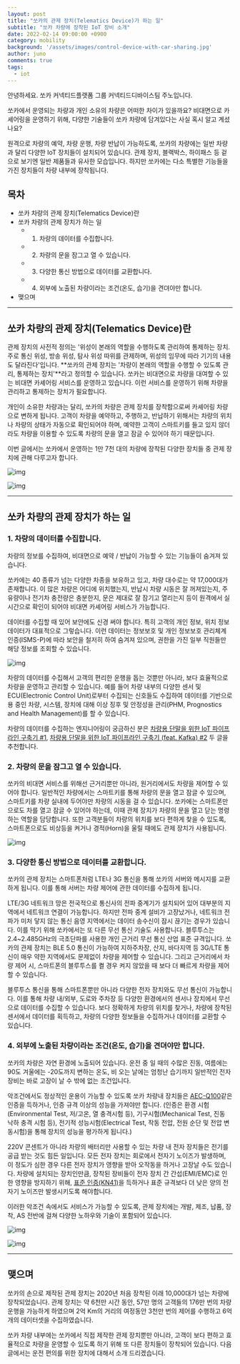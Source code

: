 ```yaml
---
layout: post
title: "쏘카의 관제 장치(Telematics Device)가 하는 일"
subtitle: "쏘카 차량에 장착된 IoT 장비 소개"
date: 2022-02-14 09:00:00 +0900
category: mobility
background: '/assets/images/control-device-with-car-sharing.jpg'
author: juno
comments: true
tags:
  - iot
---
```



안녕하세요. 쏘카 커넥티드플랫폼 그룹 커넥티드디바이스팀 주노입니다.  

쏘카에서 운영되는 차량과 개인 소유의 차량은 어떠한 차이가 있을까요? 비대면으로 카셰어링을 운영하기 위해, 다양한 기술들이 쏘카 차량에 담겨있다는 사실 혹시 알고 계셨나요?

원격으로 차량의 예약, 차량 운행, 차량 반납이 가능하도록, 쏘카의 차량에는 일반 차량과 달리 다양한 IoT 장치들이 설치되어 있습니다. 관제 장치, 블랙박스, 하이패스 등 겉으로 보기엔 일반 제품들과 유사한 모습입니다. 하지만 쏘카에는 다소 특별한 기능들을 가진 장치들이 차량 내부에 장착됩니다.


## 목차
- 쏘카 차량의 관제 장치(Telematics Device)란
- 쏘카 차량의 관제 장치가 하는 일
  - 1. 차량의 데이터를 수집합니다.
  - 2. 차량의 문을 잠그고 열 수 있습니다.
  - 3. 다양한 통신 방법으로 데이터를 교환합니다.
  - 4. 외부에 노출된 차량이라는 조건(온도, 습기)을 견뎌야만 합니다.
- 맺으며

---

## 쏘카 차량의 관제 장치(Telematics Device)란

관제 장치의 사전적 정의는 '위성이 본래의 역할을 수행하도록 관리하여 통제하는 장치. 주로 통신 위성, 방송 위성, 탐사 위성 따위를 관제하며, 위성의 임무에 따라 기기의 내용도 달라진다'입니다. **쏘카의 관제 장치는 '차량이 본래의 역할을 수행할 수 있도록 관리, 통제하는 장치'**라고 정의할 수 있습니다. 쏘카는 비대면으로 차량을 대여할 수 있는 비대면 카셰어링 서비스를 운영하고 있습니다. 이런 서비스를 운영하기 위해 차량을 관리하고 통제하는 장치가 필요합니다.

개인이 소유한 차량과는 달리, 쏘카의 차량은 관제 장치를 장착함으로써 카셰어링 차량으로 변하게 됩니다. 고객이 차량을 예약하고, 주행하고, 반납하기 위해서는 차량의 위치나 차량의 상태가 자동으로 확인되어야 하며, 예약한 고객이 스마트키를 들고 있지 않더라도 차량을 이용할 수 있도록 차량의 문을 열고 잠글 수 있어야 하기 때문입니다. 

이번 글에서는 쏘카에서 운영하는 1만 7천 대의 차량에 장착된 다양한 장치들 중 관제 장치에 관해 다루고자 합니다.

![img](/img/control-device-with-car-sharing/sts-1-app.png)

![img](/img/control-device-with-car-sharing/sts-0-schematic.jpg)

---

## 쏘카 차량의 관제 장치가 하는 일

### 1. 차량의 데이터를 수집합니다.

차량의 정보를 수집하여, 비대면으로 예약 / 반납이 가능할 수 있는 기능들이 숨겨져 있습니다. 

쏘카에는 40 종류가 넘는 다양한 차종을 보유하고 있고, 차량 대수로는 약 17,000대가 존재합니다. 이 많은 차량은 어디에 위치했는지, 반납시 차량 시동은 잘 꺼져있는지, 주유량이나 전기차 충전량은 충분한지, 문은 제대로 잘 잠기고 열리는지 등이 원격에서 실시간으로 확인이 되어야 비대면 카셰어링 서비스가 가능합니다.

데이터를 수집할 때 있어 보안에도 신경 써야 합니다. 특히 고객의 개인 정보, 위치 정보 데이터가 대표적으로 그렇습니다. 이런 데이터는 정보보호 및 개인 정보보호 관리체계 인증(ISMS-P)에 따라 보안을 철저히 하여 숨겨져 있으며, 권한을 가진 일부 직원들만 해당 정보를 조회할 수 있습니다.

![img](/img/control-device-with-car-sharing/sts-2-data.jpg)

차량의 데이터를 수집해서 고객의 편리한 운행을 돕는 것뿐만 아니라, 보다 효율적으로 차량을 운영하고 관리할 수 있습니다. 예를 들어 차량 내부의 다양한 센서 및 ECU(Electronic Control Unit)로부터 수집되는 신호들도 수집하여 데이터를 기반으로 용 중인 차량, 시스템, 장치에 대해 이상 징후 및 안정성을 관리(PHM, Prognostics and Health Management)를 할 수 있습니다.

차량의 데이터를 수집하는 엔지니어링이 궁금하신 분은 [차량용 단말을 위한 IoT 파이프라인 구축기 #1](https://tech.socarcorp.kr/mobility/2022/01/06/socar-iot-pipeline-1.html), [차량용 단말을 위한 IoT 파이프라인 구축기 (feat. Kafka) #2](https://tech.socarcorp.kr/mobility/2022/02/09/socar-iot-pipeline-2.html) 두 글을 추천합니다.
### 2. 차량의 문을 잠그고 열 수 있습니다.

쏘카의 비대면 서비스를 위해선 근거리뿐만 아니라, 원거리에서도 차량을 제어할 수 있어야 합니다.
일반적인 차량에서는 스마트키를 통해 차량의 문을 열고 잠글 수 있으며, 스마트키를 차량 실내에 두어야만 차량의 시동을 걸 수 있습니다.
쏘카에는 스마트폰만으로도 차를 열고 잠글 수 있어야 하는데, 이때 관제 장치가 차량의 문을 열고 닫는 명령하는 역할을 담당합니다. 
또한 고객분들이 차량의 위치를 보다 편하게 찾을 수 있도록, 스마트폰으로도 비상등을 켜거나 경적(Horn)을 울릴 때에도 관제 장치가 사용됩니다.

![img](/img/control-device-with-car-sharing/sts-3-app.png)

### 3. 다양한 통신 방법으로 데이터를 교환합니다.

쏘카의 관제 장치는 스마트폰처럼 LTE나 3G 통신을 통해 쏘카의 서버와 메시지를 교환하게 됩니다. 이를 통해 서버는 차량 제어에 관한 데이터를 수집하게 됩니다. 

LTE/3G 네트워크 망은 전국적으로 통신사의 전파 중계기가 설치되어 있어 대부분의 지역에서 네트워크 연결이 가능합니다. 하지만 전파 중계 설비가 고장났거나, 네트워크 전파가 미처 닿지 않는 통신 음영 지역에서는 데이터 송수신이 잠시 끊기는 경우가 있습니다. 이를 막기 위해 쏘카에서는 또 다른 무선 통신 기술도 사용합니다. 블루투스는 2.4~2.485GHz의 극초단파를 사용한 개인 근거리 무선 통신 산업 표준 규격입니다. 쏘카의 관제 장치는 BLE 5.0 통신이 가능하여 지하주차장, 산지, 바다지역 등 3G/LTE 통신이 매우 약한 지역에서도 문제없이 차량을 제어할 수 있습니다. 그리고 근거리에서 차량 제어 시, 스마트폰의 블루투스를 켤 경우 켜지 않았을 때 보다 더 빠르게 차량을 제어할 수 있습니다.

블루투스 통신을 통해 스마트폰뿐만 아니라 다양한 전자 장치와도 무선 통신이 가능합니다. 이를 통해 차량 내/외부, 도로와 주차장 등 다양한 환경에서의 센서나 장치에서 무선으로 데이터를 수집할 수 있습니다. 보다 정확하게 차량의 위치를 찾거나, 차량에 장착된 센서에서 데이터를 획득하고, 차량의 다양한 정보들을 수집하거나 데이터를 교환할 수 있습니다.

### 4. 외부에 노출된 차량이라는 조건(온도, 습기)을 견뎌야만 합니다.

쏘카의 차량은 자연 환경에 노출되어 있습니다. 운전 중 일 때의 수많은 진동, 여름에는 90도 겨울에는 -20도까지 변하는 온도, 비 오는 날에는 엄청난 습기까지 일반적인 전자 장비는 바로 고장이 날 수 밖에 없는 조건입니다. 

악조건에서도 정상적인 운용이 가능할 수 있도록 쏘카 차량내 장치들은 [AEC-Q100](https://www.koreascience.or.kr/article/JAKO202129159578200.pdf)같은 인증을 득하거나, 인증 규격 이상의 성능을 가져야만 합니다. (인증은 환경 시험(Environmental Test, 저/고온, 열 충격시험 등), 기구시험(Mechanical Test, 진동 낙하 충격 시험 등), 전기적 성능시험(Electrical Test, 작동 전압, 전원 순단 및 전압 변동시험)을 통해 장치의 성능을 평가하게 됩니다.)

220V 콘센트가 아니라 차량의 배터리만 사용할 수 있는 차량 내 전자 장치들은 전기를 공급 받는 것도 힘든 일입니다. 모든 전자 장치는 회로에서 전자기 노이즈가 발생하며, 이 정도가 심한 경우 다른 전자 장치가 영향을 받아 오작동을 하거나 고장날 수도 있습니다. 차량에 설치되는 장치인만큼, 장착된 장비들이 전자 장치 간 간섭(EMI/EMC)로 인한 영향을 방지하기 위해, [표준 인증(KN41)](https://www.rra.go.kr/FileDownSvl?file_type=LAWKR&file_parentseq=113&file_seq=1)을 득하거나 표준 규격보다 더 낮은 양의 전자기 노이즈만 발생시키도록 해야합니다. 

이러한 악조건 속에서도 서비스가 가능할 수 있도록, 관제 장치에는 개발, 제조, 납품, 장착, AS 전반에 걸쳐 다양한 노하우와 기술이 포함되어 있습니다.

![img](/img/control-device-with-car-sharing/sts-4-env.png)

![img](/img/control-device-with-car-sharing/sts-5-soldering.png)

---

## 맺으며

쏘카의 손으로 제작된 관제 장치는 2020년 처음 장착된 이래 10,000대가 넘는 차량에 장착되었습니다.
관제 장치는 약 6천만 시간 동안, 57만 명의 고객들의 176만 번의 차량 운행을 가능하게 하였으며 2억 Km의 거리의 여정동안 3천만 번의 제어를 수행하고 6억 개의 데이터셋을 수집하였습니다.

쏘카 차량 내부에는 쏘카에서 직접 제작한 관제 장치뿐만 아니라, 고객이 보다 편하고 효율적으로 차량을 운영할 수 있도록 하기 위해 또 다른 장치들이 장착되어 있습니다.
다음 글에서는 운전 편의를 위한 장치에 대해서 소개 드리겠습니다.
